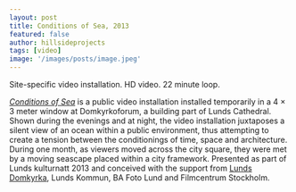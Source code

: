 ```yaml
---
layout: post
title: Conditions of Sea, 2013
featured: false
author: hillsideprojects
tags: [video]
image: '/images/posts/image.jpeg'
---
```


Site-specific video installation. HD video. 22 minute loop. 

[_Conditions of Sea_](http://lundsdomkyrka.se/2013/08/13/se-havet-i-domkyrkoforums-lanternin/) is a public video installation installed temporarily in a 4 × 3 meter window at Domkyrkoforum, a building part of Lunds Cathedral. Shown during the evenings and at night, the video installation juxtaposes a silent view of an ocean within a public environment, thus attempting to create a tension between the conditionings of time, space and architecture. During one month, as viewers moved across the city square, they were met by a moving seascape placed within a city framework.
Presented as part of Lunds kulturnatt 2013 and conceived with the support from [Lunds Domkyrka](http://lundsdomkyrka.se), Lunds Kommun, BA Foto Lund and Filmcentrum Stockholm.
